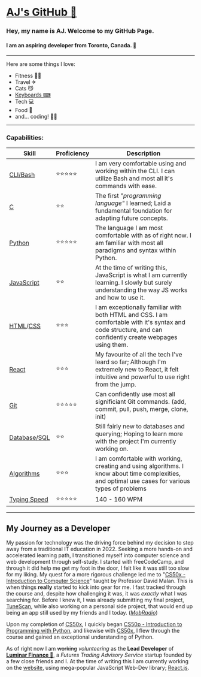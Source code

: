 # [AJ's GitHub 🌟](https://github.com/wakeupaj)

### Hey, my name is AJ. Welcome to my GitHub Page.

#### I am an aspiring developer from Toronto, Canada. 🍁
___
Here are some things I love:
- Fitness 🏋️‍♂️
- Travel ✈
- Cats 😼
- [Keyboards ⌨](https://reddit.com/r/MechanicalKeyboards)
- Tech 💻
- Food 🍜
- and... coding! 👨‍💻
___
### Capabilities:

|Skill|Proficiency|Description|
|---|---|---|
|[CLI/Bash](https://github.com/topics/cli) |⭐⭐⭐⭐⭐|I am very comfortable using and working within the CLI. I can utilize Bash and most all it's commands with ease. |
| [C](https://github.com/topics/c)   |⭐⭐|The first *"programming language"* I learned; Laid a fundamental foundation for adapting future concepts.    |
|[Python](https://github.com/topics/python)  |⭐⭐⭐⭐⭐|The language I am most comfortable with as of right now. I am familiar with most all paradigms and syntax within Python.|
|[JavaScript](https://github.com/topics/javascript) |⭐⭐ |At the time of writing this, JavaScript is what I am currently learning. I slowly but surely understanding the way JS works and how to use it.|
|[HTML](https://github.com/topics/html)/[CSS](https://github.com/topics/css) |⭐⭐⭐|I am exceptionally familiar with both HTML and CSS. I am comfortable with it's syntax and code structure, and can confidently create webpages using them.|
|[React](https://github.com/topics/react) |⭐⭐⭐|My favourite of all the tech I've leard so far; Although I'm extremely new to React, it felt intuitive and powerful to use right from the jump. |
|[Git](https://github.com/topics/git) |⭐⭐⭐⭐⭐|Can confidently use most all significiant Git commands. (add, commit, pull, push, merge, clone, init)|
|[Database/SQL](https://github.com/topics/database)|⭐⭐|Still fairly new to databases and querying; Hoping to learn more with the project I'm currently working on.|
|[Algorithms](https://github.com/topics/algorithms)|⭐⭐⭐|I am comfortable with working, creating and using algorithms. I know about time complexities, and optimal use cases for various types of problems|
|[Typing Speed](https://monkeytype.com/profile/wakeupaj) |⭐⭐⭐⭐⭐ |140 - 160 WPM| 


___
## My Journey as a Developer
My passion for technology was the driving force behind my decision to step away from a traditional IT education in 2022. Seeking a more hands-on and accelerated learning path, I transitioned myself into computer science and web development through self-study. I started with freeCodeCamp, and through it did help me get my foot in the door, I felt like it was still too slow for my liking. My quest for a more rigorous challenge led me to "[CS50x - Introduction to Computer Science](https://cs50.harvard.edu/x/2024/)" taught by Professor David Malan. This is when things **really** started to kick into gear for me. I fast tracked through the course and, despite  how challenging it was, it was *exactly* what I was searching for. Before I knew it, I was already submitting my final project, [TuneScan](https://github.com/wakeupaj/FinalProject--TuneScan), while also working on a personal side project, that would end up being an app still used by my friends and I today. (*[MobRadio](https://github.com/wakeupaj/mob-radio)*)

Upon my completion of [CS50x](https://cs50.harvard.edu/x/2024/), I quickly began [CS50p - Introduction to Programming with Python](https://cs50.harvard.edu/python/2022/), and likewise with [CS50x](https://cs50.harvard.edu/x/2024/), I flew through the course and gained an exceptional understanding of Python. 

As of right now I am ~~working~~ *volunteering* as the **Lead Developer** of **[Luminar Finance 🌙](https://github.com/wakeupaj/luminarfinance)**, a *Futures Trading Advisory Service* startup founded by a few close friends and I. At the time of writing this I am currently working on the [website](https://luminarfinance.net), using mega-popular JavaScript Web-Dev library; [React.js](https://github.com/topics/react).




